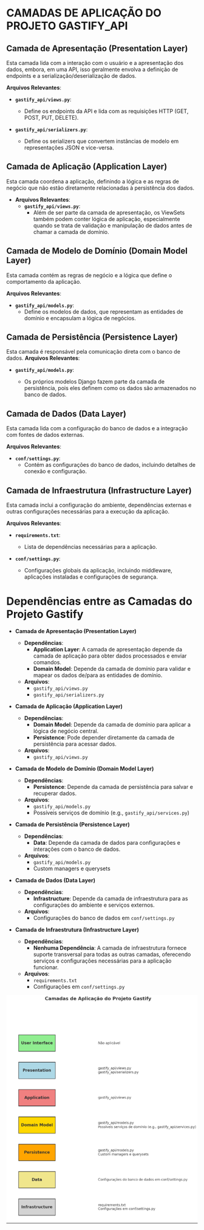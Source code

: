 # CAMADAS DE APLICAÇÃO DO PROJETO GASTIFY_API




## Camada de Apresentação (Presentation Layer)
Esta camada lida com a interação com o usuário e a apresentação dos dados, embora, em uma API, isso geralmente envolva a definição de endpoints e a serialização/deserialização de dados.

**Arquivos Relevantes**:

-   **`gastify_api/views.py`**:

    -   Define os endpoints da API e lida com as requisições HTTP 	(GET, POST, PUT, DELETE).
   - **`gastify_api/serializers.py`**:
       -  Define os serializers que convertem instâncias de modelo em representações JSON e vice-versa.

## Camada de Aplicação (Application Layer)

Esta camada coordena a aplicação, definindo a lógica e as regras de negócio que não estão diretamente relacionadas à persistência dos dados.

-   **Arquivos Relevantes**:
    -   **`gastify_api/views.py`**:
        -   Além de ser parte da camada de apresentação, os ViewSets também podem conter lógica de aplicação, especialmente quando se trata de validação e manipulação de dados antes de chamar a camada de domínio.

## Camada de Modelo de Domínio (Domain Model Layer)
Esta camada contém as regras de negócio e a lógica que define o comportamento da aplicação.

**Arquivos Relevantes**:

-   **`gastify_api/models.py`**:
    -   Define os modelos de dados, que representam as entidades de domínio e encapsulam a lógica de negócios.

## Camada de Persistência (Persistence Layer)
Esta camada é responsável pela comunicação direta com o banco de dados.
**Arquivos Relevantes**:

-   **`gastify_api/models.py`**:
    
    -   Os próprios modelos Django fazem parte da camada de persistência, pois eles definem como os dados são armazenados no banco de dados.

## Camada de Dados (Data Layer)

Esta camada lida com a configuração do banco de dados e a integração com fontes de dados externas.

**Arquivos Relevantes**:

-   **`conf/settings.py`**:
    -   Contém as configurações do banco de dados, incluindo detalhes de conexão e configuração.

## Camada de Infraestrutura (Infrastructure Layer)

Esta camada inclui a configuração do ambiente, dependências externas e outras configurações necessárias para a execução da aplicação.

**Arquivos Relevantes**:

-   **`requirements.txt`**:
    
    -   Lista de dependências necessárias para a aplicação.
- **`conf/settings.py`**:

    - Configurações globais da aplicação, incluindo middleware, aplicações instaladas e configurações de segurança.

# 
# Dependências entre as Camadas do Projeto Gastify

-   **Camada de Apresentação (Presentation Layer)**
    
    -   **Dependências**:
        -   **Application Layer**: A camada de apresentação depende da camada de aplicação para obter dados processados e enviar comandos.
        -   **Domain Model**: Depende da camada de domínio para validar e mapear os dados de/para as entidades de domínio.
    -   **Arquivos**:
        -   `gastify_api/views.py`
        -   `gastify_api/serializers.py`
        
-   **Camada de Aplicação (Application Layer)**
    
    -   **Dependências**:
        -   **Domain Model**: Depende da camada de domínio para aplicar a lógica de negócio central.
        -   **Persistence**: Pode depender diretamente da camada de persistência para acessar dados.
    -   **Arquivos**:
        -   `gastify_api/views.py`
-   **Camada de Modelo de Domínio (Domain Model Layer)**
    
    -   **Dependências**:
        -   **Persistence**: Depende da camada de persistência para salvar e recuperar dados.
    -   **Arquivos**:
        -   `gastify_api/models.py`
        -   Possíveis serviços de domínio (e.g., `gastify_api/services.py`)
-   **Camada de Persistência (Persistence Layer)**
    
    -   **Dependências**:
        -   **Data**: Depende da camada de dados para configurações e interações com o banco de dados.
    -   **Arquivos**:
        -   `gastify_api/models.py`
        -   Custom managers e querysets
-   **Camada de Dados (Data Layer)**
    
    -   **Dependências**:
        -   **Infrastructure**: Depende da camada de infraestrutura para as configurações do ambiente e serviços externos.
    -   **Arquivos**:
        -   Configurações do banco de dados em `conf/settings.py`
-   **Camada de Infraestrutura (Infrastructure Layer)**
    
    -   **Dependências**:
        -   **Nenhuma Dependência**: A camada de infraestrutura fornece suporte transversal para todas as outras camadas, oferecendo serviços e configurações necessárias para a aplicação funcionar.
    -   **Arquivos**:
        -   `requirements.txt`
        -   Configurações em `conf/settings.py`
    
![Camadas de Aplicação do Projeto Gastify](/docs/applications_layers.png)
